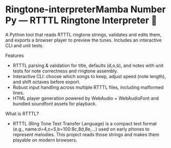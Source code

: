 # Ringtone-interpreterMamba Number Py — RTTTL Ringtone Interpreter 🎵

A Python tool that reads RTTTL ringtone strings, validates and edits them, and exports a browser player to preview the tunes. Includes an interactive CLI and unit tests. 

Features
- RTTTL parsing & validation for title, defaults (d,o,b), and notes with unit tests for note correctness and ringtone assembly. 
- Interactive CLI: choose which songs to keep, adjust speed (note length), and shift octaves before export. 
- Robust input handling across multiple RTTTL files, including malformed lines. 
- HTML player generation powered by WebAudio + WebAudioFont and bundled soundfont assets for playback. 

What is RTTTL?
- RTTTL (Ring Tone Text Transfer Language) is a compact text format (e.g., name:d=4,o=5,b=100:8c,8d,8e,...) used on early phones to represent melodies. This project reads those strings and makes them playable on modern browsers.
